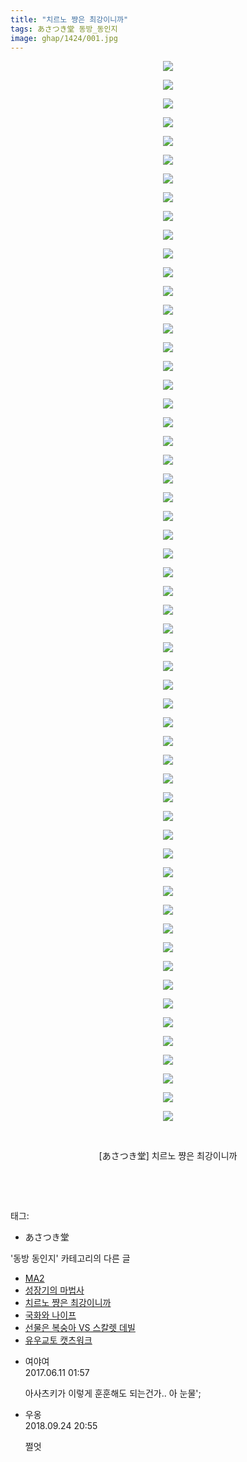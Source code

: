 ```yaml
---
title: "치르노 쨩은 최강이니까"
tags: あさつき堂 동방_동인지
image: ghap/1424/001.jpg
---
```

<div class="article">
<p style="text-align: center; clear: none; float: none;"><img src="{{ site.nasurl }}/ghap/1424/001.jpg"/></p>
<p style="text-align: center; clear: none; float: none;"><img src="{{ site.nasurl }}/ghap/1424/002.jpg"/></p>
<p style="text-align: center; clear: none; float: none;"><img src="{{ site.nasurl }}/ghap/1424/003.jpg"/></p>
<p style="text-align: center; clear: none; float: none;"><img src="{{ site.nasurl }}/ghap/1424/004.jpg"/></p>
<p style="text-align: center; clear: none; float: none;"><img src="{{ site.nasurl }}/ghap/1424/005.jpg"/></p>
<p style="text-align: center; clear: none; float: none;"><img src="{{ site.nasurl }}/ghap/1424/006.jpg"/></p>
<p style="text-align: center; clear: none; float: none;"><img src="{{ site.nasurl }}/ghap/1424/007.jpg"/></p>
<p style="text-align: center; clear: none; float: none;"><img src="{{ site.nasurl }}/ghap/1424/008.jpg"/></p>
<p style="text-align: center; clear: none; float: none;"><img src="{{ site.nasurl }}/ghap/1424/009.jpg"/></p>
<p style="text-align: center; clear: none; float: none;"><img src="{{ site.nasurl }}/ghap/1424/010.jpg"/></p>
<p style="text-align: center; clear: none; float: none;"><img src="{{ site.nasurl }}/ghap/1424/011.jpg"/></p>
<p style="text-align: center; clear: none; float: none;"><img src="{{ site.nasurl }}/ghap/1424/012.jpg"/></p>
<p style="text-align: center; clear: none; float: none;"><img src="{{ site.nasurl }}/ghap/1424/013.jpg"/></p>
<p style="text-align: center; clear: none; float: none;"><img src="{{ site.nasurl }}/ghap/1424/014.jpg"/></p>
<p style="text-align: center; clear: none; float: none;"><img src="{{ site.nasurl }}/ghap/1424/015.jpg"/></p>
<p style="text-align: center; clear: none; float: none;"><img src="{{ site.nasurl }}/ghap/1424/016.jpg"/></p>
<p style="text-align: center; clear: none; float: none;"><img src="{{ site.nasurl }}/ghap/1424/017.jpg"/></p>
<p style="text-align: center; clear: none; float: none;"><img src="{{ site.nasurl }}/ghap/1424/018.jpg"/></p>
<p style="text-align: center; clear: none; float: none;"><img src="{{ site.nasurl }}/ghap/1424/019.jpg"/></p>
<p style="text-align: center; clear: none; float: none;"><img src="{{ site.nasurl }}/ghap/1424/020.jpg"/></p>
<p style="text-align: center; clear: none; float: none;"><img src="{{ site.nasurl }}/ghap/1424/021.jpg"/></p>
<p style="text-align: center; clear: none; float: none;"><img src="{{ site.nasurl }}/ghap/1424/022.jpg"/></p>
<p style="text-align: center; clear: none; float: none;"><img src="{{ site.nasurl }}/ghap/1424/023.jpg"/></p>
<p style="text-align: center; clear: none; float: none;"><img src="{{ site.nasurl }}/ghap/1424/024.jpg"/></p>
<p style="text-align: center; clear: none; float: none;"><img src="{{ site.nasurl }}/ghap/1424/025.jpg"/></p>
<p style="text-align: center; clear: none; float: none;"><img src="{{ site.nasurl }}/ghap/1424/026.jpg"/></p>
<p style="text-align: center; clear: none; float: none;"><img src="{{ site.nasurl }}/ghap/1424/027.jpg"/></p>
<p style="text-align: center; clear: none; float: none;"><img src="{{ site.nasurl }}/ghap/1424/028.jpg"/></p>
<p style="text-align: center; clear: none; float: none;"><img src="{{ site.nasurl }}/ghap/1424/029.jpg"/></p>
<p style="text-align: center; clear: none; float: none;"><img src="{{ site.nasurl }}/ghap/1424/030.jpg"/></p>
<p style="text-align: center; clear: none; float: none;"><img src="{{ site.nasurl }}/ghap/1424/031.jpg"/></p>
<p style="text-align: center; clear: none; float: none;"><img src="{{ site.nasurl }}/ghap/1424/032.jpg"/></p>
<p style="text-align: center; clear: none; float: none;"><img src="{{ site.nasurl }}/ghap/1424/033.jpg"/></p>
<p style="text-align: center; clear: none; float: none;"><img src="{{ site.nasurl }}/ghap/1424/034.jpg"/></p>
<p style="text-align: center; clear: none; float: none;"><img src="{{ site.nasurl }}/ghap/1424/035.jpg"/></p>
<p style="text-align: center; clear: none; float: none;"><img src="{{ site.nasurl }}/ghap/1424/036.jpg"/></p>
<p style="text-align: center; clear: none; float: none;"><img src="{{ site.nasurl }}/ghap/1424/037.jpg"/></p>
<p style="text-align: center; clear: none; float: none;"><img src="{{ site.nasurl }}/ghap/1424/038.jpg"/></p>
<p style="text-align: center; clear: none; float: none;"><img src="{{ site.nasurl }}/ghap/1424/039.jpg"/></p>
<p style="text-align: center; clear: none; float: none;"><img src="{{ site.nasurl }}/ghap/1424/040.jpg"/></p>
<p style="text-align: center; clear: none; float: none;"><img src="{{ site.nasurl }}/ghap/1424/041.jpg"/></p>
<p style="text-align: center; clear: none; float: none;"><img src="{{ site.nasurl }}/ghap/1424/042.jpg"/></p>
<p style="text-align: center; clear: none; float: none;"><img src="{{ site.nasurl }}/ghap/1424/043.jpg"/></p>
<p style="text-align: center; clear: none; float: none;"><img src="{{ site.nasurl }}/ghap/1424/044.jpg"/></p>
<p style="text-align: center; clear: none; float: none;"><img src="{{ site.nasurl }}/ghap/1424/045.jpg"/></p>
<p style="text-align: center; clear: none; float: none;"><img src="{{ site.nasurl }}/ghap/1424/046.jpg"/></p>
<p style="text-align: center; clear: none; float: none;"><img src="{{ site.nasurl }}/ghap/1424/047.jpg"/></p>
<p style="text-align: center; clear: none; float: none;"><img src="{{ site.nasurl }}/ghap/1424/048.jpg"/></p>
<p style="text-align: center; clear: none; float: none;"><img src="{{ site.nasurl }}/ghap/1424/049.jpg"/></p>
<p style="text-align: center; clear: none; float: none;"><img src="{{ site.nasurl }}/ghap/1424/050.jpg"/></p>
<p style="text-align: center; clear: none; float: none;"><img src="{{ site.nasurl }}/ghap/1424/051.jpg"/></p>
<p style="text-align: center; clear: none; float: none;"><img src="{{ site.nasurl }}/ghap/1424/052.jpg"/></p>
<p style="text-align: center; clear: none; float: none;"><img src="{{ site.nasurl }}/ghap/1424/053.jpg"/></p>
<p style="text-align: center; clear: none; float: none;"><img src="{{ site.nasurl }}/ghap/1424/054.jpg"/></p>
<p style="text-align: center; clear: none; float: none;"><img src="{{ site.nasurl }}/ghap/1424/055.jpg"/></p>
<p style="text-align: center; clear: none; float: none;"><img src="{{ site.nasurl }}/ghap/1424/056.jpg"/></p>
<p style="text-align: center; clear: none; float: none;"><img src="{{ site.nasurl }}/ghap/1424/057.jpg"/></p>
<p style="text-align: center; clear: none; float: none;"><br/></p>
<p style="text-align: center; clear: none; float: none;">[あさつき堂] 치르노 쨩은 최강이니까</p>
<p style="text-align: center; clear: none; float: none;"><br/></p>
<p><br/></p>
</div><div class="tagTrail">
<p>태그: </p>
<ul>
<li>あさつき堂</li>
</ul>
</div><div class="another">
<p>'동방 동인지' 카테고리의 다른 글</p>
<ul>
<li><a href="/2016-08-08-ghap_1426">MA2</a></li>
<li><a href="/2016-08-08-ghap_1425">성장기의 마법사</a></li>
<li><a href="/2016-08-08-ghap_1424">치르노 쨩은 최강이니까</a></li>
<li><a href="/2016-08-08-ghap_1423">국화와 나이프</a></li>
<li><a href="/2016-08-08-ghap_1422">선물은 복숭아 VS 스칼렛 데빌</a></li>
<li><a href="/2016-08-08-ghap_1421">유우교토 캣츠워크</a></li>
</ul>
</div><div class="cb_module cb_fluid">
<div class="cb_wrt cb_profile">
<div class="comment">
<ul>
<li class="cb_thumb_off" id="comment15010343">
<div class="cb_comment_area">
<div class="cb_info_area">
<div class="cb_section">
<span class="cb_nick_name">여야여</span>
</div>
<div class="cb_section">
<span class="cb_date">2017.06.11 01:57 </span>
</div>
</div>
<div class="cb_dsc_comment">
<p class="cb_dsc">
											아사츠키가 이렇게 훈훈해도 되는건가.. 아 눈물';
										</p>
</div>
</div></li>
<li class="cb_thumb_off" id="comment15339128">
<div class="cb_comment_area">
<div class="cb_info_area">
<div class="cb_section">
<span class="cb_nick_name">우옹</span>
</div>
<div class="cb_section">
<span class="cb_date">2018.09.24 20:55 </span>
</div>
</div>
<div class="cb_dsc_comment">
<p class="cb_dsc">
											쩔엇
										</p>
</div>
</div></li>
</ul>
</div>
</div><!-- commentList close -->
</div>
<br/>
<p id="refer"></p>
<br/>
